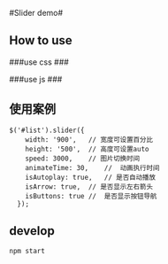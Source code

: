 #Slider demo#

## How to use

###use css ###
	<link rel="stylesheet" href="css/style.css" >

###use js ###
	<script src="js/jquery-2.1.0.js" charset="utf-8"></script>
	<script src="js/slider.js" charset="utf-8"></script>


## 使用案例 ##

	$('#list').slider({
	    width: '900',	// 宽度可设置百分比
	    height: '500',	// 高度可设置auto
	    speed: 3000,	// 图片切换时间
	    animateTime: 30,	//	动画执行时间
	    isAutoplay: true,	// 是否自动播放
	    isArrow: true,	// 是否显示左右箭头
	    isButtons: true //	是否显示按钮导航
	  });

## develop
	npm start
